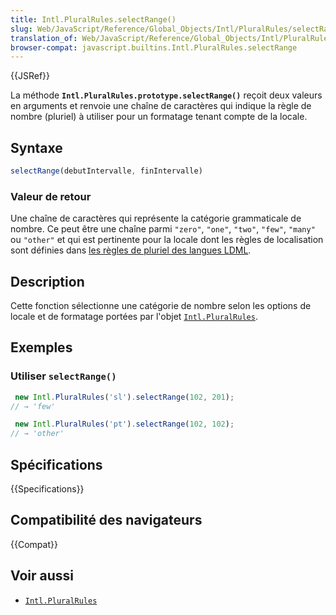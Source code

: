 ```yaml
---
title: Intl.PluralRules.selectRange()
slug: Web/JavaScript/Reference/Global_Objects/Intl/PluralRules/selectRange
translation_of: Web/JavaScript/Reference/Global_Objects/Intl/PluralRules/selectRange
browser-compat: javascript.builtins.Intl.PluralRules.selectRange
---
```


{{JSRef}}

La méthode **`Intl.PluralRules.prototype.selectRange()`** reçoit deux valeurs en arguments et renvoie une chaîne de caractères qui indique la règle de nombre (pluriel) à utiliser pour un formatage tenant compte de la locale.

## Syntaxe

```js
selectRange(debutIntervalle, finIntervalle)
```

### Valeur de retour

Une chaîne de caractères qui représente la catégorie grammaticale de nombre. Ce peut être une chaîne parmi `"zero"`, `"one"`, `"two"`, `"few"`, `"many"` ou `"other"` et qui est pertinente pour la locale dont les règles de localisation sont définies dans [les règles de pluriel des langues LDML](https://unicode-org.github.io/cldr-staging/charts/37/supplemental/language_plural_rules.html#rules).

## Description

Cette fonction sélectionne une catégorie de nombre selon les options de locale et de formatage portées par l'objet [`Intl.PluralRules`](/fr/docs/Web/JavaScript/Reference/Global_Objects/Intl/PluralRules).

## Exemples

### Utiliser `selectRange()`

```js
 new Intl.PluralRules('sl').selectRange(102, 201);
// → 'few'

 new Intl.PluralRules('pt').selectRange(102, 102);
// → 'other'
```

## Spécifications

{{Specifications}}

## Compatibilité des navigateurs

{{Compat}}

## Voir aussi

- [`Intl.PluralRules`](/fr/docs/Web/JavaScript/Reference/Global_Objects/Intl/PluralRules)
